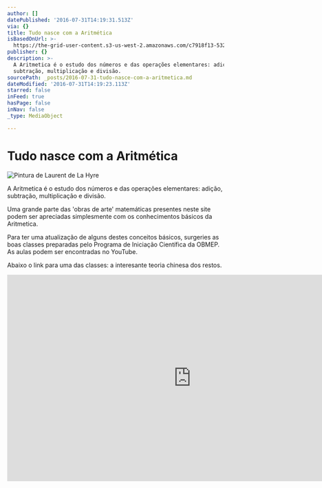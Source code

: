 ```yaml
---
author: []
datePublished: '2016-07-31T14:19:31.513Z'
via: {}
title: Tudo nasce com a Aritmética
isBasedOnUrl: >-
  https://the-grid-user-content.s3-us-west-2.amazonaws.com/c7918f13-5327-4490-86b9-a5d6516062da.jpg
publisher: {}
description: >-
  A Aritmetica é o estudo dos números e das operações elementares: adição,
  subtração, multiplicação e divisão.
sourcePath: _posts/2016-07-31-tudo-nasce-com-a-aritmetica.md
dateModified: '2016-07-31T14:19:23.113Z'
starred: false
inFeed: true
hasPage: false
inNav: false
_type: MediaObject

---
```

# Tudo nasce com a Aritmética
![Pintura de Laurent de La Hyre](https://the-grid-user-content.s3-us-west-2.amazonaws.com/c7918f13-5327-4490-86b9-a5d6516062da.jpg)

A Aritmetica é o estudo dos números e das operações elementares: adição, subtração, multiplicação e divisão.

Uma grande parte das 'obras de arte' matemáticas presentes neste site podem ser apreciadas simplesmente com os conhecimentos básicos da Aritmetica.

Para ter uma atualização de alguns destes conceitos básicos, surgeries as boas classes preparadas pelo Programa de Iniciação Científica da OBMEP. As aulas podem ser encontradas no YouTube.

Abaixo o link para uma das classes: a interesante teoria chinesa dos restos.

<iframe src="https://cdn.embedly.com/widgets/media.html?src=https%3A%2F%2Fwww.youtube.com%2Fembed%2Ftcgi_4DRZM0%3Ffeature%3Doembed&amp;url=http%3A%2F%2Fwww.youtube.com%2Fwatch%3Fv%3Dtcgi_4DRZM0&amp;image=https%3A%2F%2Fi.ytimg.com%2Fvi%2Ftcgi_4DRZM0%2Fhqdefault.jpg&amp;key=b7d04c9b404c499eba89ee7072e1c4f7&amp;type=text%2Fhtml&amp;schema=youtube" width="854" height="480" scrolling="no" frameborder="0" allowfullscreen="" style=""></iframe>